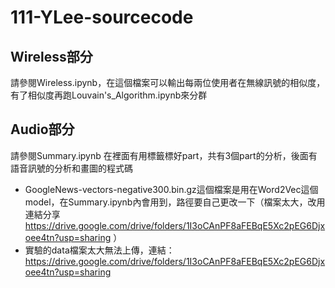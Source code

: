 # 111-YLee-sourcecode
## Wireless部分
請參閱Wireless.ipynb，在這個檔案可以輸出每兩位使用者在無線訊號的相似度，有了相似度再跑Louvain's_Algorithm.ipynb來分群

## Audio部分
請參閱Summary.ipynb
在裡面有用標籤標好part，共有3個part的分析，後面有語音訊號的分析和畫圖的程式碼

* GoogleNews-vectors-negative300.bin.gz這個檔案是用在Word2Vec這個model，在Summary.ipynb內會用到，路徑要自己更改一下（檔案太大，改用連結分享 https://drive.google.com/drive/folders/1I3oCAnPF8aFEBqE5Xc2pEG6Djxoee4tn?usp=sharing ）
* 實驗的data檔案太大無法上傳，連結：https://drive.google.com/drive/folders/1I3oCAnPF8aFEBqE5Xc2pEG6Djxoee4tn?usp=sharing